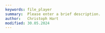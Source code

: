```yaml
---
keywords: file_player
summary:  Please enter a brief description.
author:   Christoph Hart
modified: 30.05.2024
---
```

  
